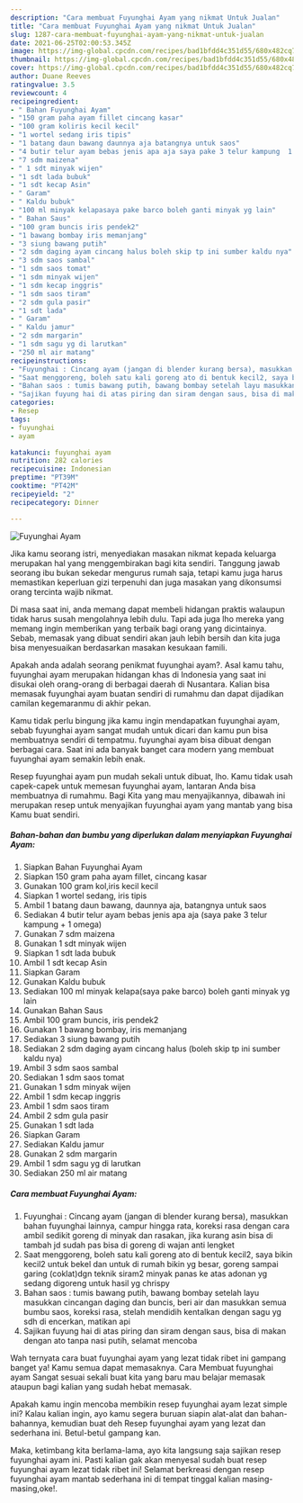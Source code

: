 ```yaml
---
description: "Cara membuat Fuyunghai Ayam yang nikmat Untuk Jualan"
title: "Cara membuat Fuyunghai Ayam yang nikmat Untuk Jualan"
slug: 1287-cara-membuat-fuyunghai-ayam-yang-nikmat-untuk-jualan
date: 2021-06-25T02:00:53.345Z
image: https://img-global.cpcdn.com/recipes/bad1bfdd4c351d55/680x482cq70/fuyunghai-ayam-foto-resep-utama.jpg
thumbnail: https://img-global.cpcdn.com/recipes/bad1bfdd4c351d55/680x482cq70/fuyunghai-ayam-foto-resep-utama.jpg
cover: https://img-global.cpcdn.com/recipes/bad1bfdd4c351d55/680x482cq70/fuyunghai-ayam-foto-resep-utama.jpg
author: Duane Reeves
ratingvalue: 3.5
reviewcount: 4
recipeingredient:
- " Bahan Fuyunghai Ayam"
- "150 gram paha ayam fillet cincang kasar"
- "100 gram koliris kecil kecil"
- "1 wortel sedang iris tipis"
- "1 batang daun bawang daunnya aja batangnya untuk saos"
- "4 butir telur ayam bebas jenis apa aja saya pake 3 telur kampung  1 omega"
- "7 sdm maizena"
- " 1 sdt minyak wijen"
- "1 sdt lada bubuk"
- "1 sdt kecap Asin"
- " Garam"
- " Kaldu bubuk"
- "100 ml minyak kelapasaya pake barco boleh ganti minyak yg lain"
- " Bahan Saus"
- "100 gram buncis iris pendek2"
- "1 bawang bombay iris memanjang"
- "3 siung bawang putih"
- "2 sdm daging ayam cincang halus boleh skip tp ini sumber kaldu nya"
- "3 sdm saos sambal"
- "1 sdm saos tomat"
- "1 sdm minyak wijen"
- "1 sdm kecap inggris"
- "1 sdm saos tiram"
- "2 sdm gula pasir"
- "1 sdt lada"
- " Garam"
- " Kaldu jamur"
- "2 sdm margarin"
- "1 sdm sagu yg di larutkan"
- "250 ml air matang"
recipeinstructions:
- "Fuyunghai : Cincang ayam (jangan di blender kurang bersa), masukkan bahan fuyunghai lainnya, campur hingga rata, koreksi rasa dengan cara ambil sedikit goreng di minyak dan rasakan, jika kurang asin bisa di tambah jd sudah pas bisa di goreng di wajan anti lengket"
- "Saat menggoreng, boleh satu kali goreng ato di bentuk kecil2, saya bikin kecil2 untuk bekel dan untuk di rumah bikin yg besar, goreng sampai garing (coklat)dgn teknik siram2 minyak panas ke atas adonan yg sedang digoreng untuk hasil yg chrispy"
- "Bahan saos : tumis bawang putih, bawang bombay setelah layu masukkan cincangan daging dan buncis, beri air dan masukkan semua bumbu saos, koreksi rasa, stelah mendidih kentalkan dengan sagu yg sdh di encerkan, matikan api"
- "Sajikan fuyung hai di atas piring dan siram dengan saus, bisa di makan dengan ato tanpa nasi putih, selamat mencoba"
categories:
- Resep
tags:
- fuyunghai
- ayam

katakunci: fuyunghai ayam 
nutrition: 282 calories
recipecuisine: Indonesian
preptime: "PT39M"
cooktime: "PT42M"
recipeyield: "2"
recipecategory: Dinner

---
```



![Fuyunghai Ayam](https://img-global.cpcdn.com/recipes/bad1bfdd4c351d55/680x482cq70/fuyunghai-ayam-foto-resep-utama.jpg)

Jika kamu seorang istri, menyediakan masakan nikmat kepada keluarga merupakan hal yang menggembirakan bagi kita sendiri. Tanggung jawab seorang ibu bukan sekedar mengurus rumah saja, tetapi kamu juga harus memastikan keperluan gizi terpenuhi dan juga masakan yang dikonsumsi orang tercinta wajib nikmat.

Di masa  saat ini, anda memang dapat membeli hidangan praktis walaupun tidak harus susah mengolahnya lebih dulu. Tapi ada juga lho mereka yang memang ingin memberikan yang terbaik bagi orang yang dicintainya. Sebab, memasak yang dibuat sendiri akan jauh lebih bersih dan kita juga bisa menyesuaikan berdasarkan masakan kesukaan famili. 



Apakah anda adalah seorang penikmat fuyunghai ayam?. Asal kamu tahu, fuyunghai ayam merupakan hidangan khas di Indonesia yang saat ini disukai oleh orang-orang di berbagai daerah di Nusantara. Kalian bisa memasak fuyunghai ayam buatan sendiri di rumahmu dan dapat dijadikan camilan kegemaranmu di akhir pekan.

Kamu tidak perlu bingung jika kamu ingin mendapatkan fuyunghai ayam, sebab fuyunghai ayam sangat mudah untuk dicari dan kamu pun bisa membuatnya sendiri di tempatmu. fuyunghai ayam bisa dibuat dengan berbagai cara. Saat ini ada banyak banget cara modern yang membuat fuyunghai ayam semakin lebih enak.

Resep fuyunghai ayam pun mudah sekali untuk dibuat, lho. Kamu tidak usah capek-capek untuk memesan fuyunghai ayam, lantaran Anda bisa membuatnya di rumahmu. Bagi Kita yang mau menyajikannya, dibawah ini merupakan resep untuk menyajikan fuyunghai ayam yang mantab yang bisa Kamu buat sendiri.

<!--inarticleads1-->

##### Bahan-bahan dan bumbu yang diperlukan dalam menyiapkan Fuyunghai Ayam:

1. Siapkan  Bahan Fuyunghai Ayam
1. Siapkan 150 gram paha ayam fillet, cincang kasar
1. Gunakan 100 gram kol,iris kecil kecil
1. Siapkan 1 wortel sedang, iris tipis
1. Ambil 1 batang daun bawang, daunnya aja, batangnya untuk saos
1. Sediakan 4 butir telur ayam bebas jenis apa aja (saya pake 3 telur kampung + 1 omega)
1. Gunakan 7 sdm maizena
1. Gunakan  1 sdt minyak wijen
1. Siapkan 1 sdt lada bubuk
1. Ambil 1 sdt kecap Asin
1. Siapkan  Garam
1. Gunakan  Kaldu bubuk
1. Sediakan 100 ml minyak kelapa(saya pake barco) boleh ganti minyak yg lain
1. Gunakan  Bahan Saus
1. Ambil 100 gram buncis, iris pendek2
1. Gunakan 1 bawang bombay, iris memanjang
1. Sediakan 3 siung bawang putih
1. Sediakan 2 sdm daging ayam cincang halus (boleh skip tp ini sumber kaldu nya)
1. Ambil 3 sdm saos sambal
1. Sediakan 1 sdm saos tomat
1. Gunakan 1 sdm minyak wijen
1. Ambil 1 sdm kecap inggris
1. Ambil 1 sdm saos tiram
1. Ambil 2 sdm gula pasir
1. Gunakan 1 sdt lada
1. Siapkan  Garam
1. Sediakan  Kaldu jamur
1. Gunakan 2 sdm margarin
1. Ambil 1 sdm sagu yg di larutkan
1. Sediakan 250 ml air matang




<!--inarticleads2-->

##### Cara membuat Fuyunghai Ayam:

1. Fuyunghai : Cincang ayam (jangan di blender kurang bersa), masukkan bahan fuyunghai lainnya, campur hingga rata, koreksi rasa dengan cara ambil sedikit goreng di minyak dan rasakan, jika kurang asin bisa di tambah jd sudah pas bisa di goreng di wajan anti lengket
1. Saat menggoreng, boleh satu kali goreng ato di bentuk kecil2, saya bikin kecil2 untuk bekel dan untuk di rumah bikin yg besar, goreng sampai garing (coklat)dgn teknik siram2 minyak panas ke atas adonan yg sedang digoreng untuk hasil yg chrispy
1. Bahan saos : tumis bawang putih, bawang bombay setelah layu masukkan cincangan daging dan buncis, beri air dan masukkan semua bumbu saos, koreksi rasa, stelah mendidih kentalkan dengan sagu yg sdh di encerkan, matikan api
1. Sajikan fuyung hai di atas piring dan siram dengan saus, bisa di makan dengan ato tanpa nasi putih, selamat mencoba




Wah ternyata cara buat fuyunghai ayam yang lezat tidak ribet ini gampang banget ya! Kamu semua dapat memasaknya. Cara Membuat fuyunghai ayam Sangat sesuai sekali buat kita yang baru mau belajar memasak ataupun bagi kalian yang sudah hebat memasak.

Apakah kamu ingin mencoba membikin resep fuyunghai ayam lezat simple ini? Kalau kalian ingin, ayo kamu segera buruan siapin alat-alat dan bahan-bahannya, kemudian buat deh Resep fuyunghai ayam yang lezat dan sederhana ini. Betul-betul gampang kan. 

Maka, ketimbang kita berlama-lama, ayo kita langsung saja sajikan resep fuyunghai ayam ini. Pasti kalian gak akan menyesal sudah buat resep fuyunghai ayam lezat tidak ribet ini! Selamat berkreasi dengan resep fuyunghai ayam mantab sederhana ini di tempat tinggal kalian masing-masing,oke!.

